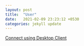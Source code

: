 ```yaml
---
layout: post
title:  "User"
date:   2021-02-09 23:23:12 +0530
categories: jekyll update
---
```

[Connect using Desktop Client](/ownCloudShubha.github.io/desktopclient/)
